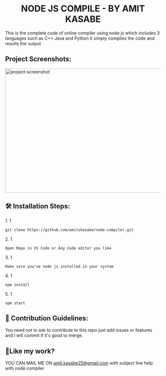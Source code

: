 <h1 align="center" id="title">NODE JS COMPILE - BY AMIT KASABE</h1>

<p id="description">This is the complete code of online compiler using node js which includes 3 languages such as C++ Java and Python it simply compiles the code and results the output</p>

<h2>Project Screenshots:</h2>

<img src="https://compiler.codeseed.in/SS.png" alt="project-screenshot" width="1000" height="400/">

<h2>🛠️ Installation Steps:</h2>

<p>1. 1</p>

```
git clone https://github.com/amitskasabe/node-compiler.git
```

<p>2. 1</p>

```
Open Repo in VS Code or Any Code editor you like
```

<p>3. 1</p>

```
Make sure you've node js installed in your system 
```

<p>4. 1</p>

```
npm install
```

<p>5. 1</p>

```
npm start
```

<h2>🍰 Contribution Guidelines:</h2>

You need not to ask to contribute to this repo just add issues or features and I will commit if it's good to merge.

<h2>💖Like my work?</h2>

YOU CAN MAIL ME ON amit.kasabe25@gmail.com with subject line help with node compiler
